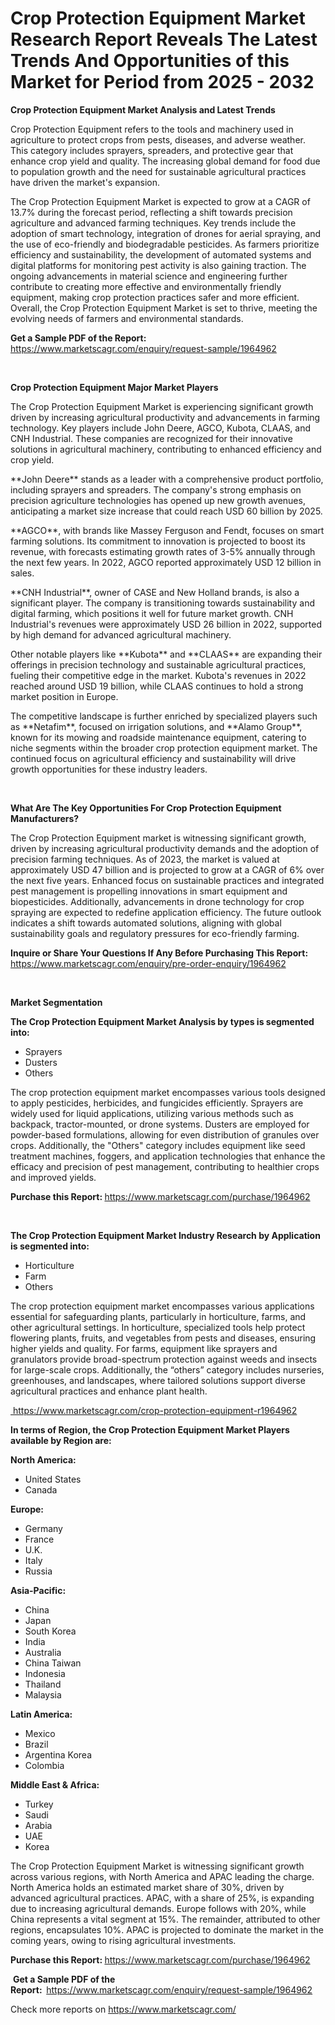 <p><h1>Crop Protection Equipment Market Research Report Reveals The Latest Trends And Opportunities of this Market for Period from 2025 - 2032</h1></p><p><strong>Crop Protection Equipment Market Analysis and Latest Trends</strong></p>
<p><p>Crop Protection Equipment refers to the tools and machinery used in agriculture to protect crops from pests, diseases, and adverse weather. This category includes sprayers, spreaders, and protective gear that enhance crop yield and quality. The increasing global demand for food due to population growth and the need for sustainable agricultural practices have driven the market's expansion. </p><p>The Crop Protection Equipment Market is expected to grow at a CAGR of 13.7% during the forecast period, reflecting a shift towards precision agriculture and advanced farming techniques. Key trends include the adoption of smart technology, integration of drones for aerial spraying, and the use of eco-friendly and biodegradable pesticides. As farmers prioritize efficiency and sustainability, the development of automated systems and digital platforms for monitoring pest activity is also gaining traction. The ongoing advancements in material science and engineering further contribute to creating more effective and environmentally friendly equipment, making crop protection practices safer and more efficient. Overall, the Crop Protection Equipment Market is set to thrive, meeting the evolving needs of farmers and environmental standards.</p></p>
<p><strong>Get a Sample PDF of the Report:&nbsp;</strong> <a href="https://www.marketscagr.com/enquiry/request-sample/1964962?utm_campaign=2650&utm_medium=2&utm_source=Github&utm_content=ia&utm_term=10042025&utm_id=crop-protection-equipment">https://www.marketscagr.com/enquiry/request-sample/1964962</a></p>
<p>&nbsp;</p>
<p><strong>Crop Protection Equipment Major Market Players</strong></p>
<p><p>The Crop Protection Equipment Market is experiencing significant growth driven by increasing agricultural productivity and advancements in farming technology. Key players include John Deere, AGCO, Kubota, CLAAS, and CNH Industrial. These companies are recognized for their innovative solutions in agricultural machinery, contributing to enhanced efficiency and crop yield. </p><p>**John Deere** stands as a leader with a comprehensive product portfolio, including sprayers and spreaders. The company's strong emphasis on precision agriculture technologies has opened up new growth avenues, anticipating a market size increase that could reach USD 60 billion by 2025.</p><p>**AGCO**, with brands like Massey Ferguson and Fendt, focuses on smart farming solutions. Its commitment to innovation is projected to boost its revenue, with forecasts estimating growth rates of 3-5% annually through the next few years. In 2022, AGCO reported approximately USD 12 billion in sales.</p><p>**CNH Industrial**, owner of CASE and New Holland brands, is also a significant player. The company is transitioning towards sustainability and digital farming, which positions it well for future market growth. CNH Industrial's revenues were approximately USD 26 billion in 2022, supported by high demand for advanced agricultural machinery.</p><p>Other notable players like **Kubota** and **CLAAS** are expanding their offerings in precision technology and sustainable agricultural practices, fueling their competitive edge in the market. Kubota's revenues in 2022 reached around USD 19 billion, while CLAAS continues to hold a strong market position in Europe.</p><p>The competitive landscape is further enriched by specialized players such as **Netafim**, focused on irrigation solutions, and **Alamo Group**, known for its mowing and roadside maintenance equipment, catering to niche segments within the broader crop protection equipment market. The continued focus on agricultural efficiency and sustainability will drive growth opportunities for these industry leaders.</p></p>
<p>&nbsp;</p>
<p><strong>What Are The Key Opportunities For Crop Protection Equipment Manufacturers?</strong></p>
<p><p>The Crop Protection Equipment market is witnessing significant growth, driven by increasing agricultural productivity demands and the adoption of precision farming techniques. As of 2023, the market is valued at approximately USD 47 billion and is projected to grow at a CAGR of 6% over the next five years. Enhanced focus on sustainable practices and integrated pest management is propelling innovations in smart equipment and biopesticides. Additionally, advancements in drone technology for crop spraying are expected to redefine application efficiency. The future outlook indicates a shift towards automated solutions, aligning with global sustainability goals and regulatory pressures for eco-friendly farming.</p></p>
<p><strong>Inquire or Share Your Questions If Any Before Purchasing This Report:</strong> <a href="https://www.marketscagr.com/enquiry/pre-order-enquiry/1964962?utm_campaign=2650&utm_medium=2&utm_source=Github&utm_content=ia&utm_term=10042025&utm_id=crop-protection-equipment">https://www.marketscagr.com/enquiry/pre-order-enquiry/1964962</a></p>
<p>&nbsp;</p>
<p><strong>Market Segmentation</strong></p>
<p><strong>The Crop Protection Equipment Market Analysis by types is segmented into:</strong></p>
<p><ul><li>Sprayers</li><li>Dusters</li><li>Others</li></ul></p>
<p><p>The crop protection equipment market encompasses various tools designed to apply pesticides, herbicides, and fungicides efficiently. Sprayers are widely used for liquid applications, utilizing various methods such as backpack, tractor-mounted, or drone systems. Dusters are employed for powder-based formulations, allowing for even distribution of granules over crops. Additionally, the "Others" category includes equipment like seed treatment machines, foggers, and application technologies that enhance the efficacy and precision of pest management, contributing to healthier crops and improved yields.</p></p>
<p><strong>Purchase this Report:&nbsp;</strong><a href="https://www.marketscagr.com/purchase/1964962?utm_campaign=2650&utm_medium=2&utm_source=Github&utm_content=ia&utm_term=10042025&utm_id=crop-protection-equipment">https://www.marketscagr.com/purchase/1964962</a></p>
<p>&nbsp;</p>
<p><strong>The Crop Protection Equipment Market Industry Research by Application is segmented into:</strong></p>
<p><ul><li>Horticulture</li><li>Farm</li><li>Others</li></ul></p>
<p><p>The crop protection equipment market encompasses various applications essential for safeguarding plants, particularly in horticulture, farms, and other agricultural settings. In horticulture, specialized tools help protect flowering plants, fruits, and vegetables from pests and diseases, ensuring higher yields and quality. For farms, equipment like sprayers and granulators provide broad-spectrum protection against weeds and insects for large-scale crops. Additionally, the “others” category includes nurseries, greenhouses, and landscapes, where tailored solutions support diverse agricultural practices and enhance plant health.</p></p>
<p><a href="https://www.marketscagr.com/crop-protection-equipment-r1964962?utm_campaign=2650&utm_medium=2&utm_source=Github&utm_content=ia&utm_term=10042025&utm_id=crop-protection-equipment">&nbsp;https://www.marketscagr.com/crop-protection-equipment-r1964962</a></p>
<p><strong>In terms of Region, the Crop Protection Equipment Market Players available by Region are:</strong></p>
<p>
    <p> <strong> North America: </strong>
        <ul>
            <li>United States</li>
            <li>Canada</li>
        </ul>
        </p> 
    <p> <strong> Europe: </strong>
        <ul>
            <li>Germany</li>
            <li>France</li>
            <li>U.K.</li>
            <li>Italy</li>
            <li>Russia</li>
        </ul>
        </p> 
    <p> <strong> Asia-Pacific: </strong>
        <ul>
            <li>China</li>
            <li>Japan</li>
            <li>South Korea</li>
            <li>India</li>
            <li>Australia</li>
            <li>China Taiwan</li>
            <li>Indonesia</li>
            <li>Thailand</li>
            <li>Malaysia</li>
        </ul>
        </p> 
    <p> <strong> Latin America: </strong>
        <ul>
            <li>Mexico</li>
            <li>Brazil</li>
            <li>Argentina Korea</li>
            <li>Colombia</li>
        </ul>
        </p> 
    <p> <strong> Middle East & Africa: </strong>
        <ul>
            <li>Turkey</li>
            <li>Saudi</li>
            <li>Arabia</li>
            <li>UAE</li>
            <li>Korea</li>
        </ul>
    </p>
    </p>
<p><p>The Crop Protection Equipment Market is witnessing significant growth across various regions, with North America and APAC leading the charge. North America holds an estimated market share of 30%, driven by advanced agricultural practices. APAC, with a share of 25%, is expanding due to increasing agricultural demands. Europe follows with 20%, while China represents a vital segment at 15%. The remainder, attributed to other regions, encapsulates 10%. APAC is projected to dominate the market in the coming years, owing to rising agricultural investments.</p></p>
<p><strong>Purchase this Report: </strong><a href="https://www.marketscagr.com/purchase/1964962?utm_campaign=2650&utm_medium=2&utm_source=Github&utm_content=ia&utm_term=10042025&utm_id=crop-protection-equipment">https://www.marketscagr.com/purchase/1964962</a></p>
<p>&nbsp;<strong>Get a Sample PDF of the Report:&nbsp;&nbsp;</strong><a href="https://www.marketscagr.com/enquiry/request-sample/1964962?utm_campaign=2650&utm_medium=2&utm_source=Github&utm_content=ia&utm_term=10042025&utm_id=crop-protection-equipment">https://www.marketscagr.com/enquiry/request-sample/1964962</a></p>
<p><strong></strong></p>
<p>Check more reports on <a href="https://www.marketscagr.com/?utm_campaign=2650&utm_medium=2&utm_source=Github&utm_content=ia&utm_term=10042025&utm_id=crop-protection-equipment">https://www.marketscagr.com/</a></p>